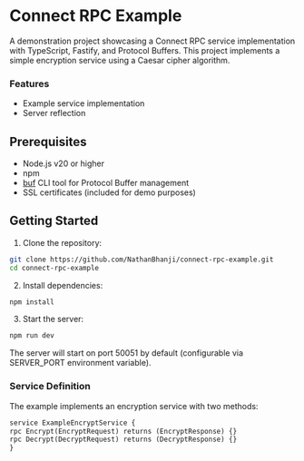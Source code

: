 # Connect RPC Example

A demonstration project showcasing a Connect RPC service implementation with TypeScript, Fastify, and Protocol Buffers. This project implements a simple encryption service using a Caesar cipher algorithm.

### Features

- Example service implementation
- Server reflection

## Prerequisites

- Node.js v20 or higher
- npm
- [buf](https://buf.build/) CLI tool for Protocol Buffer management
- SSL certificates (included for demo purposes)

## Getting Started

1. Clone the repository:

```bash
git clone https://github.com/NathanBhanji/connect-rpc-example.git
cd connect-rpc-example
```

2. Install dependencies:

```bash
npm install
```

3. Start the server:

```bash
npm run dev
```

The server will start on port 50051 by default (configurable via SERVER_PORT environment variable).

### Service Definition

The example implements an encryption service with two methods:

```proto
service ExampleEncryptService {
rpc Encrypt(EncryptRequest) returns (EncryptResponse) {}
rpc Decrypt(DecryptRequest) returns (DecryptResponse) {}
}
```

